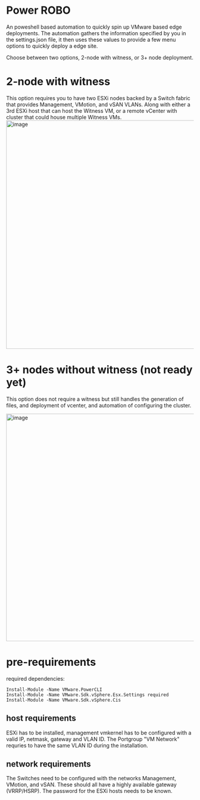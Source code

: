 # Power ROBO
An poweshell based automation to quickly spin up VMware based edge deployments. The automation gathers the information specified by you in the settings.json file, it then uses these values to provide a few menu options to quickly deploy a edge site.

Choose between two options, 2-node with witness, or 3+ node deployment.

# 2-node with witness
This option requires you to have two ESXi nodes backed by a Switch fabric that provides Management, VMotion, and vSAN VLANs.
Along with either a 3rd ESXi host that can host the Witness VM, or a remote vCenter with cluster that could house multiple Witness VMs.
<img width="613" alt="image" src="https://github.com/user-attachments/assets/bf610848-9899-43b0-9ac7-073880a82709">

# 3+ nodes without witness (not ready yet)
This option does not require a witness but still handles the generation of files, and deployment of vcenter, and automation of configuring the cluster.

<img width="610" alt="image" src="https://github.com/user-attachments/assets/4dcd3f28-1b08-43c1-b05b-990b8d0aa8a1">


# pre-requirements

required dependencies:
```
Install-Module -Name VMware.PowerCLI
Install-Module -Name VMware.Sdk.vSphere.Esx.Settings required
Install-Module -Name VMware.Sdk.vSphere.Cis
```

## host requirements
ESXi has to be installed, management vmkernel has to be configured with a valid IP, netmask, gateway and VLAN ID. The Portgroup "VM Network" requries to have the same VLAN ID during the installation.

## network requirements
The Switches need to be configured with the networks Management, VMotion, and vSAN. These should all have a highly available gateway (VRRP/HSRP). The password for the ESXi hosts needs to be known.
